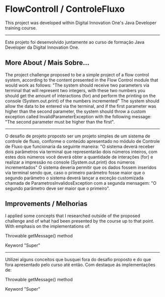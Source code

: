 
# FlowControll / ControleFluxo

This project was developed within Digital Innovation One's Java Developer training course.

----------

Este projeto foi desenvolvido juntamente ao curso de formação Java Developer da Digital Innovation One.

## More About / Mais Sobre...

The project challenge proposed to be a simple project of a flow control system, according to the content presented in the Flow Control module that would work as follows: 
"The system should receive two parameters via terminal that will represent two integers, with these two numbers you should get the amount of interactions (for) and perform the printing on the console (System.out.print) of the numbers incremented"
The system should allow the data to be entered via the terminal, and if the first parameter was higher than the second parameter, the system should throw a custom exception called InvalidParameterException with the following message: "The second parameter must be higher than the first".

----------------------

O desafio de projeto proposto ser um projeto simples de um sistema de controle de fluxo, conforme o conteúdo apresentado no módulo de Controle de Fluxo que funcionaria da seguinte maneira: 
"O sistema deverá receber dois parâmetros via terminal que representarão dois números inteiros, com estes dois números você deverá obter a quantidade de interações (for) e realizar a impressão no console (System.out.print) dos números incrementados"
O sistema deveria permitir que os dados fossem inseridos via terminal sendo que, caso o primeiro parâmetro fosse maior que o segundo parâmetro o sistema deverá lançar a exceção customizada chamada de ParametrosInvalidosException com a segunda mensagem: "O segundo parâmetro deve ser maior que o primeiro".


## Improvements / Melhorias

I applied some concepts that I researched outside of the proposed challenge and of what had been presented by the course up to that point. With emphasis on the implementations of:


Throwable getMessage() method

Keyword "Super"


---------------------------------------------------------------

Utilizei alguns conceitos que busquei fora do desafio proposto e do que fora apresentado pelo curso até então. Com destaque ás implementações de:

Throwable getMessage() method

Keyword "Super"







